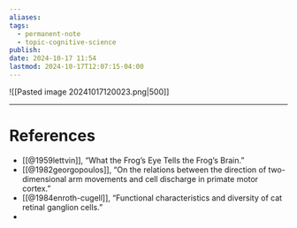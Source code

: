 ```yaml
---
aliases: 
tags:
  - permanent-note
  - topic-cognitive-science
publish: 
date: 2024-10-17 11:54
lastmod: 2024-10-17T12:07:15-04:00
---
```



![[Pasted image 20241017120023.png|500]]

---
# References

- [[@1959lettvin]], “What the Frog’s Eye Tells the Frog’s Brain.”
- [[@1982georgopoulos]], “On the relations between the direction of two-dimensional arm movements and cell discharge in primate motor cortex.”
- [[@1984enroth-cugell]],  “Functional characteristics and diversity of cat retinal ganglion cells.” 
- 